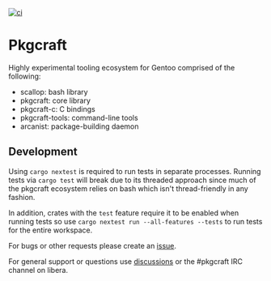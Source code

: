 [![ci](https://github.com/pkgcraft/pkgcraft/workflows/ci/badge.svg)](https://github.com/pkgcraft/pkgcraft/actions/workflows/ci.yml)

# Pkgcraft

Highly experimental tooling ecosystem for Gentoo comprised of the following:

- scallop: bash library
- pkgcraft: core library
- pkgcraft-c: C bindings
- pkgcraft-tools: command-line tools
- arcanist: package-building daemon

## Development

Using `cargo nextest` is required to run tests in separate processes. Running
tests via `cargo test` will break due to its threaded approach since much of
the pkgcraft ecosystem relies on bash which isn't thread-friendly in any
fashion.

In addition, crates with the `test` feature require it to be enabled when
running tests so use `cargo nextest run --all-features --tests` to run tests
for the entire workspace.

For bugs or other requests please create an [issue][1].

For general support or questions use [discussions][2] or the #pkgcraft IRC
channel on libera.

[1]: <https://github.com/pkgcraft/pkgcraft/issues>
[2]: <https://github.com/pkgcraft/pkgcraft/discussions>
